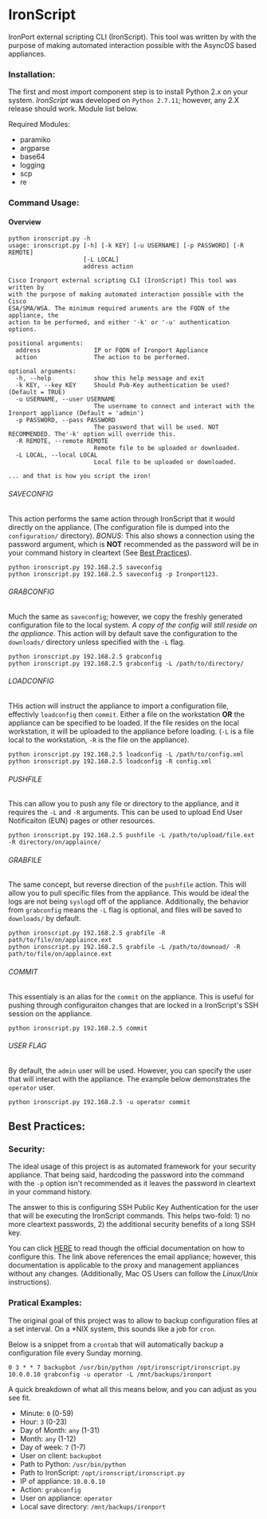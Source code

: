 IronScript
==========

IronPort external scripting CLI (IronScript). This tool was written by
with the purpose of making automated interaction possible with the AsyncOS based appliances.

### Installation:

The first and most import component step is to install Python 2.x on your system. _IronScript_ was developed on `Python 2.7.11`; however, any 2.X release should work. Module list below.

Required Modules:
* paramiko
* argparse
* base64
* logging
* scp
* re

### Command Usage:

#### Overview

    python ironscript.py -h
    usage: ironscript.py [-h] [-k KEY] [-u USERNAME] [-p PASSWORD] [-R REMOTE]
                         [-L LOCAL]
                         address action

    Cisco Ironport external scripting CLI (IronScript) This tool was written by
    with the purpose of making automated interaction possible with the Cisco
    ESA/SMA/WSA. The minimum required aruments are the FQDN of the appliance, the
    action to be performed, and either '-k' or '-u' authentication options.

    positional arguments:
      address               IP or FQDN of Ironport Appliance
      action                The action to be performed.

    optional arguments:
      -h, --help            show this help message and exit
      -k KEY, --key KEY     Should Pub-Key authentication be used? (Default = TRUE)
      -u USERNAME, --user USERNAME
                            The username to connect and interact with the Ironport appliance (Default = 'admin')
      -p PASSWORD, --pass PASSWORD
                            The password that will be used. NOT RECOMMENDED. The'-k' option will override this.
      -R REMOTE, --remote REMOTE
                            Remote file to be uploaded or downloaded.
      -L LOCAL, --local LOCAL
                            Local file to be uploaded or downloaded.

    ... and that is how you script the iron!



###### SAVECONFIG
This action performs the same action through IronScript that it would directly on the appliance. (The configuration file is dumped into the `configuration/` directory). _BONUS_: This also shows a connection using the password argument, which is __NOT__ recommended as the password will be in your command history in cleartext (See [Best Practices](#bp)).

    python ironscript.py 192.168.2.5 saveconfig
    python ironscript.py 192.168.2.5 saveconfig -p Ironport123.


###### GRABCONFIG
Much the same as `saveconfig`; however, we copy the freshly generated configuration file to the local system. _A copy of the config will still reside on the appliance._ This action will by default save the configuration to the `downloads/` directory unless specified with the `-L` flag.


    python ironscript.py 192.168.2.5 grabconfig
    python ironscript.py 192.168.2.5 grabconfig -L /path/to/directory/


###### LOADCONFIG
THis action will instruct the appliance to import a configuration file, effectivly `loadconfig` then `commit`. Either a file on the workstation __OR__ the appliance can be specified to be loaded. If the file resides on the local workstation, it will be uploaded to the appliance before loading. (`-L` is a file local to the workstation, `-R` is the file on the appliance).


    python ironscript.py 192.168.2.5 loadconfig -L /path/to/config.xml
    python ironscript.py 192.168.2.5 loadconfig -R config.xml


###### PUSHFILE
This can allow you to push any file or directory to the appliance, and it requires the `-L` and `-R` arguments. This can be used to upload End User Notificaiton (EUN) pages or other resources.


    python ironscript.py 192.168.2.5 pushfile -L /path/to/upload/file.ext -R directory/on/applaince/


###### GRABFILE
The same concept, but reverse direction of the `pushfile` action. This will allow you to pull specific files from the appliance. This would be ideal the logs are not being `syslog`d off of the appliance. Additionally, the behavior from `grabconfig` means the `-L` flag is optional, and files will be saved to `downloads/` by default.

    python ironscript.py 192.168.2.5 grabfile -R path/to/file/on/applaince.ext
    python ironscript.py 192.168.2.5 grabfile -L /path/to/downoad/ -R path/to/file/on/applaince.ext


###### COMMIT
This essentialy is an alias for the `commit` on the appliance. This is useful for pushing through configuraiton changes that are locked in a IronScript's SSH session on the appliance.


    python ironscript.py 192.168.2.5 commit


###### USER FLAG
By default, the `admin` user will be used. However, you can specify the user that will interact with the appliance. The example below demonstrates the `operator` user.


    python ironscript.py 192.168.2.5 -u operator commit


Best Practices:<a name="bp"></a>
---------------

### Security:
The ideal usage of this project is as automated framework for your security appliance. That being said, hardcoding the password into the command with the `-p` option isn't recommended as it leaves the password in cleartext in your command history.

The answer to this is configuring SSH Public Key Authentication for the user that will be executing the IronScript commands. This helps two-fold: 1) no more cleartext passwords, 2) the additional security benefits of a long SSH key.

You can click [HERE](http://www.cisco.com/c/en/us/support/docs/security/email-security-appliance/118305-technote-esa-00.html) to read though the official documentation on how to configure this. The link above references the email appliance; however, this documentation is applicable to the proxy and management appliances without any changes. (Additionally, Mac OS Users can follow the _Linux/Unix_ instructions).

### Pratical Examples:
The original goal of this project was to allow to backup configuration files at a set interval. On a \*NIX system, this sounds like a job for `cron`.

Below is a snippet from a `crontab` that will automatically backup a configuration file every Sunday morning.


    0 3 * * 7 backupbot /usr/bin/python /opt/ironscript/ironscript.py 10.0.0.10 grabconfig -u operator -L /mnt/backups/ironport

A quick breakdown of what all this means below, and you can adjust as you see fit.
* Minute: `0` (0-59)
* Hour: `3` (0-23)
* Day of Month: `any` (1-31)
* Month: `any` (1-12)
* Day of week: `7` (1-7)
* User on client: `backupbot`
* Path to Python: `/usr/bin/python`
* Path to IronScript: `/opt/ironscript/ironscript.py`
* IP of appliance: `10.0.0.10`
* Action: `grabconfig`
* User on appliance: `operator`
* Local save directory: `/mnt/backups/ironport`
